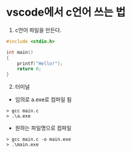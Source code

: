 # vscode에서 c언어 쓰는 법
1. c언어 파일을 만든다.
```c
#include <stdio.h>

int main()
{
    printf("Hello!");
    return 0;
}
```

2. 터미널
- 임의로 a.exe로 컴파일 됨
```
> gcc main.c
> .\a.exe 
```
- 원하는 파일명으로 컴파일
```
> gcc main.c -o main.exe
> .\main.exe 
```

